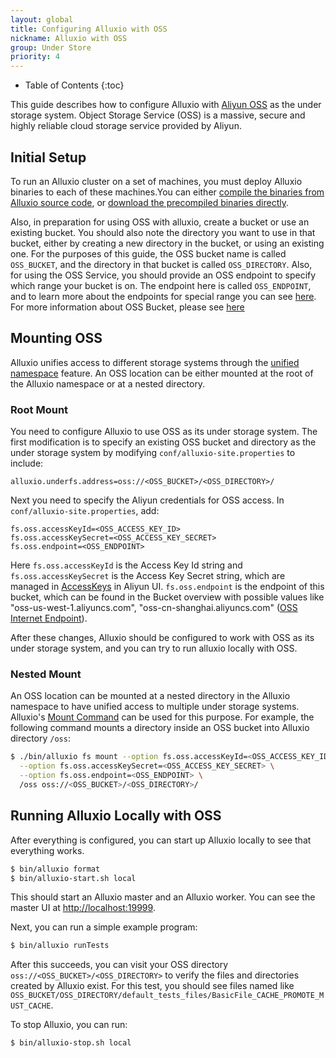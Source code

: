 ```yaml
---
layout: global
title: Configuring Alluxio with OSS
nickname: Alluxio with OSS
group: Under Store
priority: 4
---
```


* Table of Contents
{:toc}

This guide describes how to configure Alluxio with
[Aliyun OSS](https://intl.aliyun.com/product/oss) as the under storage system. Object Storage
Service (OSS) is a massive, secure and highly reliable cloud storage service provided by Aliyun.

## Initial Setup

To run an Alluxio cluster on a set of machines, you must deploy Alluxio binaries to each of these
machines.You can either
[compile the binaries from Alluxio source code](http://alluxio.org/documentation/master/Building-Alluxio-From-Source.html),
or [download the precompiled binaries directly](http://alluxio.org/documentation/master/Running-Alluxio-Locally.html).

Also, in preparation for using OSS with alluxio, create a bucket or use an existing bucket. You
should also note the directory you want to use in that bucket, either by creating a new
directory in the bucket, or using an existing one. For the purposes of this guide, the OSS bucket
name is called `OSS_BUCKET`, and the directory in that bucket is called `OSS_DIRECTORY`. Also, for
using the OSS Service, you should provide an OSS endpoint to specify which range your bucket is
on. The endpoint here is called `OSS_ENDPOINT`, and to learn more about the endpoints for special
range you can see [here](https://intl.aliyun.com/help/en/doc-detail/31834.htm). For more
information about OSS Bucket, please see [here](https://intl.aliyun.com/help/doc-detail/31885.htm)

## Mounting OSS

Alluxio unifies access to different storage systems through the
[unified namespace](Unified-and-Transparent-Namespace.html) feature. An OSS location can be
either mounted at the root of the Alluxio namespace or at a nested directory.

### Root Mount

You need to configure Alluxio to use OSS as its under storage system. The first modification is to
specify an existing OSS bucket and directory as the under storage system by modifying
`conf/alluxio-site.properties` to include:

```
alluxio.underfs.address=oss://<OSS_BUCKET>/<OSS_DIRECTORY>/
```

Next you need to specify the Aliyun credentials for OSS access. In `conf/alluxio-site.properties`,
add:

```
fs.oss.accessKeyId=<OSS_ACCESS_KEY_ID>
fs.oss.accessKeySecret=<OSS_ACCESS_KEY_SECRET>
fs.oss.endpoint=<OSS_ENDPOINT>
```

Here `fs.oss.accessKeyId` is the Access Key Id string and `fs.oss.accessKeySecret` is the Access
Key Secret string, which are managed in [AccessKeys](https://ak-console.aliyun.com) in Aliyun UI.
`fs.oss.endpoint` is the endpoint of this bucket, which can be found in the Bucket overview with
possible values like "oss-us-west-1.aliyuncs.com", "oss-cn-shanghai.aliyuncs.com"
([OSS Internet Endpoint](https://intl.aliyun.com/help/doc-detail/31837.htm)).

After these changes, Alluxio should be configured to work with OSS as its under storage system,
and you can try to run alluxio locally with OSS.

### Nested Mount
An OSS location can be mounted at a nested directory in the Alluxio namespace to have unified
access to multiple under storage systems. Alluxio's
[Mount Command](Command-Line-Interface.html#mount) can be used for this purpose.
For example, the following command mounts a directory inside an OSS bucket into Alluxio directory
`/oss`:

```bash
$ ./bin/alluxio fs mount --option fs.oss.accessKeyId=<OSS_ACCESS_KEY_ID> \
  --option fs.oss.accessKeySecret=<OSS_ACCESS_KEY_SECRET> \
  --option fs.oss.endpoint=<OSS_ENDPOINT> \
  /oss oss://<OSS_BUCKET>/<OSS_DIRECTORY>/
```

## Running Alluxio Locally with OSS

After everything is configured, you can start up Alluxio locally to see that everything works.

```bash
$ bin/alluxio format
$ bin/alluxio-start.sh local
```

This should start an Alluxio master and an Alluxio worker. You can see the master UI at
[http://localhost:19999](http://localhost:19999).

Next, you can run a simple example program:

```bash
$ bin/alluxio runTests
```

After this succeeds, you can visit your OSS directory `oss://<OSS_BUCKET>/<OSS_DIRECTORY>` to verify the files
and directories created by Alluxio exist. For this test, you should see files named like
`OSS_BUCKET/OSS_DIRECTORY/default_tests_files/BasicFile_CACHE_PROMOTE_MUST_CACHE`.

To stop Alluxio, you can run:

```bash
$ bin/alluxio-stop.sh local
```
